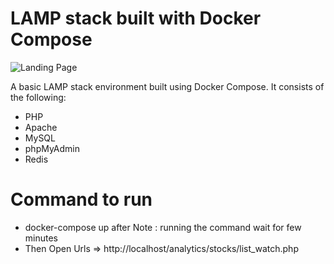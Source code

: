 #  LAMP stack built with Docker Compose



![Landing Page](https://preview.ibb.co/gOTa0y/LAMP_STACK.png)



A basic LAMP stack environment built using Docker Compose. It consists of the following:

* PHP
* Apache
* MySQL
* phpMyAdmin
* Redis

# Command to run
* docker-compose up after Note : running the command wait for few minutes
* Then Open Urls => http://localhost/analytics/stocks/list_watch.php

